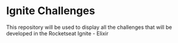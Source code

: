# Ignite Challenges

This repository will be used to display all the challenges that will be developed in the Rocketseat Ignite - Elixir